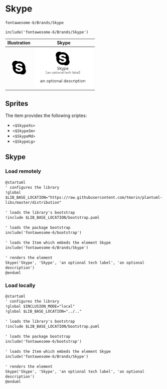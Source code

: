 # Skype


```text
fontawesome-6/Brands/Skype
```

```text
include('fontawesome-6/Brands/Skype')
```



| Illustration | Skype |
| :---: | :---: |
| ![illustration for Illustration](../../fontawesome-6/Brands/Skype.png) | ![illustration for Skype](../../fontawesome-6/Brands/Skype.Local.png) |



## Sprites
The item provides the following sriptes:

- `<$SkypeXs>`
- `<$SkypeSm>`
- `<$SkypeMd>`
- `<$SkypeLg>`





## Skype

### Load remotely
```plantuml
@startuml
' configures the library
!global $LIB_BASE_LOCATION="https://raw.githubusercontent.com/tmorin/plantuml-libs/master/distribution"

' loads the library's bootstrap
!include $LIB_BASE_LOCATION/bootstrap.puml

' loads the package bootstrap
include('fontawesome-6/bootstrap')

' loads the Item which embeds the element Skype
include('fontawesome-6/Brands/Skype')

' renders the element
Skype('Skype', 'Skype', 'an optional tech label', 'an optional description')
@enduml
```

### Load locally
```plantuml
@startuml
' configures the library
!global $INCLUSION_MODE="local"
!global $LIB_BASE_LOCATION="../.."

' loads the library's bootstrap
!include $LIB_BASE_LOCATION/bootstrap.puml

' loads the package bootstrap
include('fontawesome-6/bootstrap')

' loads the Item which embeds the element Skype
include('fontawesome-6/Brands/Skype')

' renders the element
Skype('Skype', 'Skype', 'an optional tech label', 'an optional description')
@enduml
```

